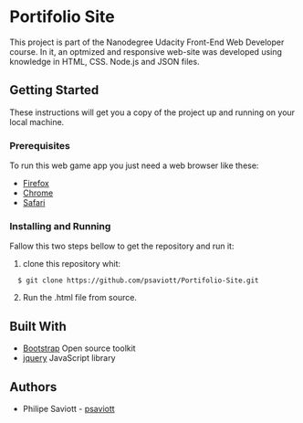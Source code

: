# Portifolio Site

This project is part of the Nanodegree Udacity Front-End Web Developer course. In it, an optmized and responsive web-site was developed using knowledge in HTML, CSS. Node.js and JSON files.

## Getting Started

These instructions will get you a copy of the project up and running on your local machine.

### Prerequisites

To run this web game app you just need a web browser like these:

* [Firefox](https://www.mozilla.org/pt-BR/firefox/ "Mozila Firefox Web page")
* [Chrome](https://www.google.com.br/chrome/ "Google Chrome Web page")
* [Safari](https://www.apple.com/br/safari/ "Safari Web page")

### Installing and Running

Fallow this two steps bellow to get the repository and run it:

1. clone this repository whit:
  ```
    $ git clone https://github.com/psaviott/Portifolio-Site.git
  ```
2. Run the .html file from source.

## Built With

* [Bootstrap](https://getbootstrap.com/ "Bootstrap Web Page") Open source toolkit
* [jquery](https://jquery.com/ "jquery Web Site") JavaScript library

## Authors

* Philipe Saviott - [psaviott](https://github.com/psaviott)
